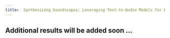 ```yaml
---
title:  Synthesizing Soundscapes: Leveraging Text-to-Audio Models for Environmental Sound Classification
---
```


## Additional results will be added soon ... 